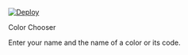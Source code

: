 [![Deploy](https://www.herokucdn.com/deploy/button.png)](https://heroku.com/deploy)

Color Chooser

Enter your name and the name of a color or its code.
